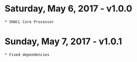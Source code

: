 Saturday, May 6, 2017 - v1.0.0
===========================================
	* SHACL Core Processor

Sunday, May 7, 2017 - v1.0.1
===========================================
	* Fixed dependencies